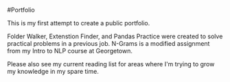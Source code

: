 #Portfolio

This is my first attempt to create a public portfolio.

Folder Walker, Extenstion Finder, and Pandas Practice were created to solve practical problems in a previous job. N-Grams is a modified assignment from my Intro to NLP course at Georgetown.


Please also see my current reading list for areas where I'm trying to grow my knowledge in my spare time.
